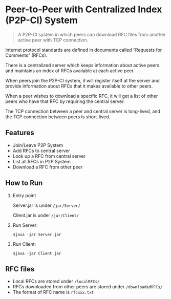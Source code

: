 # Peer-to-Peer with Centralized Index (P2P-CI) System

> A P2P-CI system in which peers can download RFC files from another active peer with TCP connection.

Internet protocol standards are defined in documents called “Requests for Comments” (RFCs).

There is a centralized server which keeps information about active peers and maintains an index of RFCs available at each active peer.

When peers join the P2P-CI system, it will register itself at the server and provide information about RFCs that it makes available to other peers.

When a peer wishes to download a specific RFC, it will get a list of other peers who have that RFC by requiring the central server. 

The TCP connection between a peer and central server is long-lived, and the TCP connection between peers is short-lived.

## Features

*  Join/Leave P2P System
*  Add RFCs to central server
*  Look up a RFC from central server
*  List all RFCs in P2P System
*  Download a RFC from other peer

## How to Run
1. Entry point

   Server.jar is under `/jar/Server/`   

   Client.jar is under `/jar/Client/`

2. Run Server:

   `$java -jar Server.jar`

3. Run Client:

   `$java -jar Client.jar`

## RFC files

* Local RFCs are stored under `/localRFCs/`
* RFCs downloaded from other peers are stored under `/downloadedRFCs/`
* The format of RFC name is `rfcxxx.txt`

